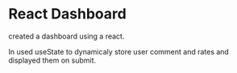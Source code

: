 # React Dashboard

created a dashboard using a react.

In used useState to dynamicaly store user comment and rates and displayed them on submit. 